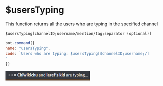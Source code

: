 # $usersTyping

This function returns all the users who are typing in the specified channel

```
$usersTyping[channelID;username/mention/tag;separator (optional)]
```

```javascript
bot.command({
name: "usersTyping",
code: `Users who are typing: $usersTyping[$channelID;username;/]
`
})
```

![This is what this function would grab](<../../.gitbook/assets/image (16).png>)
